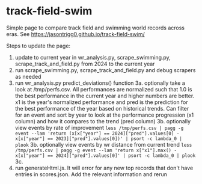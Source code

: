 # track-field-swim

Simple page to compare track field and swimming world records across eras. See https://jasontrigg0.github.io/track-field-swim/

Steps to update the page:
1. update to current year in wr_analysis.py, scrape_swimming.py, scrape_track_and_field.py from 2024 to the current year
2. run scrape_swimming.py, scrape_track_and_field.py and debug scrapers as needed
3. run wr_analysis.py predict_deviations() function
3a. optionally take a look at /tmp/perfs.csv. All performances are normalized such that 1.0 is the best performance in the current year and higher numbers are better. x1 is the year's normalized performance and pred is the prediction for the best performance of the year based on historical trends. Can filter for an event and sort by year to look at the performance progression (x1 column) and how it compares to the trend (pred column)
3b. optionally view events by rate of improvement `less /tmp/perfs.csv | pagg -g event --lam 'return (x[x["year"] == 2024]["pred"].values[0] - x[x["year"] == 2023]["pred"].values[0])' | psort -c lambda_0 | plook`
3b. optionally view events by wr distance from current trend `less /tmp/perfs.csv | pagg -g event --lam 'return x["x1"].max() - x[x["year"] == 2024]["pred"].values[0]' | psort -c lambda_0 | plook`
3c.
4. run generateHtml.js. It will error for any new top records that don't have entries in scores.json. Add the relevant information and rerun

